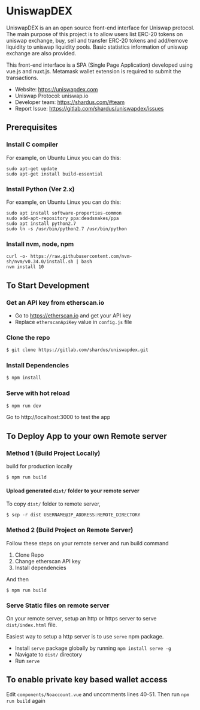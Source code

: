 # UniswapDEX

UniswapDEX is an an open source front-end interface for Uniswap protocol. The main purpose of this project is to allow users list ERC-20 tokens on uniswap exchange, buy, sell and transfer ERC-20 tokens and add/remove liquidity to uniswap liquidity pools. Basic statistics information of uniswap exchange are also provided.

This front-end interface is a SPA (Single Page Application) developed using vue.js and nuxt.js. Metamask wallet extension is required to submit the transactions.

- Website: https://uniswapdex.com
- Uniswap Protocol: uniswap.io
- Developer team: https://shardus.com/#team
- Report Issue: https://gitlab.com/shardus/uniswapdex/issues

## Prerequisites
### Install C compiler
For example, on Ubuntu Linux you can do this:
```
sudo apt-get update
sudo apt-get install build-essential
 ```

### Install Python (Ver 2.x)
For example, on Ubuntu Linux you can do this:
```
sudo apt install software-properties-common
sudo add-apt-repository ppa:deadsnakes/ppa
sudo apt install python2.7
sudo ln -s /usr/bin/python2.7 /usr/bin/python
```

### Install nvm, node, npm
```
curl -o- https://raw.githubusercontent.com/nvm-sh/nvm/v0.34.0/install.sh | bash
nvm install 10
```

## To Start Development

### Get an API key from etherscan.io

- Go to https://etherscan.io and get your API key
- Replace `etherscanApiKey` value in `config.js` file

### Clone the repo

```bash
$ git clone https://gitlab.com/shardus/uniswapdex.git
```

### Install Dependencies

```bash
$ npm install
```

### Serve with hot reload

```bash
$ npm run dev
```

Go to http://localhost:3000 to test the app

## To Deploy App to your own Remote server

### Method 1 (Build Project Locally)

build for production locally

```
$ npm run build
```

#### Upload generated `dist/` folder to your remote server

To copy `dist/` folder to remote server,

```
$ scp -r dist USERNAME@IP_ADDRESS:REMOTE_DIRECTORY
```

### Method 2 (Build Project on Remote Server)

Follow these steps on your remote server and run build command

1. Clone Repo
2. Change etherscan API key
3. Install dependencies

And then

```
$ npm run build
```

### Serve Static files on remote server

On your remote server, setup an http or https server to serve `dist/index.html` file.

Easiest way to setup a http server is to use `serve` npm package.

- Install `serve` package globally by running `npm install serve -g`
- Navigate to `dist/` directory
- Run `serve`

## To enable private key based wallet access
Edit `components/Noaccount.vue` and uncomments lines 40-51. Then run `npm run build` again
